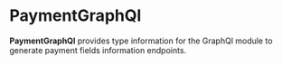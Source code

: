 # PaymentGraphQl

**PaymentGraphQl** provides type information for the GraphQl module
to generate payment fields information endpoints.
